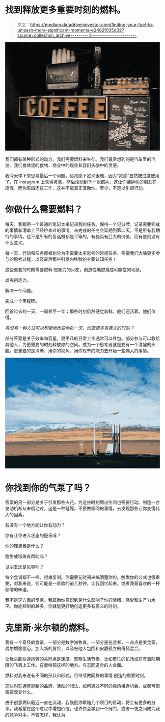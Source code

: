 # 找到释放更多重要时刻的燃料。

> 原文：<https://medium.datadriveninvestor.com/finding-your-fuel-to-unleash-more-significant-moments-e2482f035d32?source=collection_archive---------4----------------------->

![](img/81f2ecf9cb800b340f3c5f188c11eab3.png)

我们都有某种形式的动力。我们需要燃料来生存。我们最常想到的是汽车里的汽油、我们身体里的食物、商业中的现金和我们头脑中的灵感。

我今天停下来思考最后一个问题。给灵感下定义很难，因为“灵感”显然被过度使用了。在 instagram 上获得灵感，然后滚动到下一张照片，这让你嫉妒你的朋友在度假，而你周四还在工作，这并不能真正激励你。至少，不足以引起行动。

# **你做什么需要燃料？**

每天，我都用一个普通的笔记本来记录我的任务。保持一个记分牌，记录需要完成的事情和清单上已经检查过的事情。未完成的任务会延期到第二天。不是所有我期待的事情。也不是所有的复选框都是平等的，有些具有巨大的价值，而有些则没有什么意义。

每一天，行动和任务都被划分为不需要太多思考的常规任务、需要我们大脑更多参与的思考过程，以及最后那些引发内啡肽的主要认知任务！

这些重要的时刻需要燃料:想象力的火花，创造性地燃烧成可能性的地狱。

发挥创造力。

解决一个问题。

完成一个里程碑。

回首过去的一天、一周甚至一年；那些时刻仍然感觉新鲜。他们还活着。他们值得。

*有没有一种方法可以积极地改变你的一天，创造更多有意义的时刻？*

部分答案是关于效率和容量。更平凡的日常工作通常可以外包。部分参与可以教给其他人，为更重要的时刻释放你的空间。成为一个思考者就是要有一个清醒的头脑。更重要的是清晰，用你的视角，用你现有的能力去开始一些伟大的事情。

![](img/5a74d1fd991eaec820ed66cc1685fc4b.png)

# **你找到你的气泵了吗？**

答案的另一部分是关于引发那些火花。为这些时刻腾出空间也需要行动。制造一台发动机却从未启动过，这是一种耻辱。不要做等同的事情，去发现那些让你变得伟大的因素。

有没有一个地方能让你有动力？

你有让你进入状态的配乐吗？

你的理想餐是什么？

跑步或锻炼有帮助吗？

见朋友还是见导师？

每个食谱都不一样。很难复制。你需要花时间来搞清楚你的。触发你的公式也很重要，对我来说，它可能是一首歌的前几秒钟，让我回忆起来。或者我最喜欢的一杯咖啡的味道。

我不是这方面的专家。我鼓励你意识到是什么影响了你的情绪、感受和生产力水平。你能控制的越多，你就能更好地创造更多有意义的时刻。

# 克里斯·米尔顿的燃料。

我有一个奇怪的食谱，一部分是数字游牧者，一部分是在途者，一点点是美食家，偶尔增强信心，加入新的冒险，以及被他人包围和安静孤立的奇怪混合。

让我头脑快速运转的共同点是速度。观察生活节奏，比如繁忙的机场或在有着陆期限的飞机上工作。在曼哈顿这样的地方。与志同道合的人会面。

燃料对我来说有不同的形状和形式，但继续做同样的事情:创造的重要时刻。

这些时刻通常是新的品牌，活动的想法，如何通过不同的视角接近机会，或者可能需要改变什么。

由于创意燃料最近一直在流动，我鼓励你跟随几个项目的启动，将会有更多的分享。我希望在这个过程中增加价值，也许你会学到一个窍门，或者一夜之间成为我的竞争对手。不管怎样，我认为